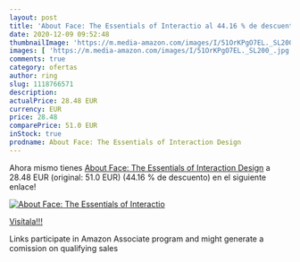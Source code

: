 ```yaml
---
layout: post
title: 'About Face: The Essentials of Interactio al 44.16 % de descuento'
date: 2020-12-09 09:52:48
thumbnailImage: 'https://m.media-amazon.com/images/I/51OrKPgO7EL._SL200_.jpg'
images: [ 'https://m.media-amazon.com/images/I/51OrKPgO7EL._SL200_.jpg' ]
comments: true
category: ofertas
author: ring
slug: 1118766571
description:
actualPrice: 28.48 EUR
currency: EUR
price: 28.48
comparePrice: 51.0 EUR
inStock: true
prodname: About Face: The Essentials of Interaction Design
---
```


Ahora mismo tienes [About Face: The Essentials of Interaction Design](https://www.amazon.es/dp/1118766571/?tag=tolees-21) a 28.48 EUR (original: 51.0 EUR) (44.16 %  de descuento) en el siguiente enlace!

[![About Face: The Essentials of Interactio](https://m.media-amazon.com/images/I/51OrKPgO7EL._SL200_.jpg)](https://www.amazon.es/dp/1118766571/?tag=tolees-21)

[Visítala!!!](https://www.amazon.es/dp/1118766571/?tag=tolees-21)

Links participate in Amazon Associate program and might generate a comission on qualifying sales
